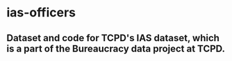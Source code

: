 # ias-officers
## Dataset and code for TCPD's IAS dataset, which is a part of the Bureaucracy data project at TCPD.
